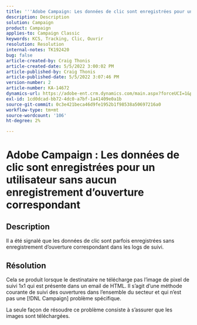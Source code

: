 ```yaml
---
title: '''Adobe Campaign: Les données de clic sont enregistrées pour un utilisateur sans aucun enregistrement d’ouverture correspondant."'
description: Description
solution: Campaign
product: Campaign
applies-to: Campaign Classic
keywords: KCS, Tracking, Clic, Ouvrir
resolution: Resolution
internal-notes: TK192420
bug: false
article-created-by: Craig Thonis
article-created-date: 5/5/2022 3:00:02 PM
article-published-by: Craig Thonis
article-published-date: 5/5/2022 3:07:46 PM
version-number: 2
article-number: KA-14672
dynamics-url: https://adobe-ent.crm.dynamics.com/main.aspx?forceUCI=1&pagetype=entityrecord&etn=knowledgearticle&id=b4473908-84cc-ec11-a7b5-6045bd00d995
exl-id: 1cd0dcad-bb72-4dc0-a7bf-1a41409e0a1b
source-git-commit: 0c3e421beca46d9fe1952b1f98538a50697216a0
workflow-type: tm+mt
source-wordcount: '106'
ht-degree: 2%

---
```


# Adobe Campaign : Les données de clic sont enregistrées pour un utilisateur sans aucun enregistrement d’ouverture correspondant

## Description

Il a été signalé que les données de clic sont parfois enregistrées sans enregistrement d’ouverture correspondant dans les logs de suivi.

## Résolution


Cela se produit lorsque le destinataire ne télécharge pas l’image de pixel de suivi 1x1 qui est présente dans un email de HTML. Il s’agit d’une méthode courante de suivi des ouvertures dans l’ensemble du secteur et qui n’est pas une [!DNL Campaign] problème spécifique.

La seule façon de résoudre ce problème consiste à s’assurer que les images sont téléchargées.
